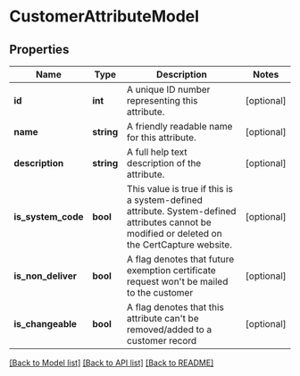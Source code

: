 # CustomerAttributeModel

## Properties
Name | Type | Description | Notes
------------ | ------------- | ------------- | -------------
**id** | **int** | A unique ID number representing this attribute. | [optional] 
**name** | **string** | A friendly readable name for this attribute. | [optional] 
**description** | **string** | A full help text description of the attribute. | [optional] 
**is_system_code** | **bool** | This value is true if this is a system-defined attribute.  System-defined attributes  cannot be modified or deleted on the CertCapture website. | [optional] 
**is_non_deliver** | **bool** | A flag denotes that future exemption certificate request won&#39;t be mailed to the customer | [optional] 
**is_changeable** | **bool** | A flag denotes that this attribute can&#39;t be removed/added to a customer record | [optional] 

[[Back to Model list]](../README.md#documentation-for-models) [[Back to API list]](../README.md#documentation-for-api-endpoints) [[Back to README]](../README.md)


